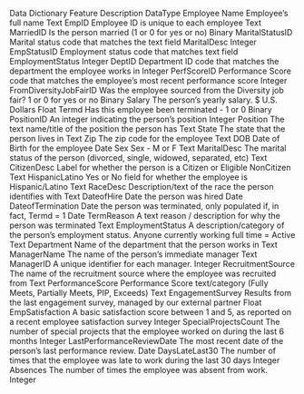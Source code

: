 Data Dictionary
Feature	Description	DataType
Employee Name	Employee’s full name	Text
EmpID	Employee ID is unique to each employee	Text
MarriedID	Is the person married (1 or 0 for yes or no)	Binary
MaritalStatusID	Marital status code that matches the text field MaritalDesc	Integer
EmpStatusID	Employment status code that matches text field EmploymentStatus	Integer
DeptID	Department ID code that matches the department the employee works in	Integer
PerfScoreID	Performance Score code that matches the employee’s most recent performance score	Integer
FromDiversityJobFairID	Was the employee sourced from the Diversity job fair? 1 or 0 for yes or no	Binary
Salary	The person’s yearly salary. $ U.S. Dollars	Float
Termd	Has this employee been terminated - 1 or 0	Binary
PositionID	An integer indicating the person’s position	Integer
Position	The text name/title of the position the person has	Text
State	The state that the person lives in	Text
Zip	The zip code for the employee	Text
DOB	Date of Birth for the employee	Date
Sex	Sex - M or F	Text
MaritalDesc	The marital status of the person (divorced, single, widowed, separated, etc)	Text
CitizenDesc	Label for whether the person is a Citizen or Eligible NonCitizen	Text
HispanicLatino	Yes or No field for whether the employee is Hispanic/Latino	Text
RaceDesc	Description/text of the race the person identifies with	Text
DateofHire	Date the person was hired	Date
DateofTermination	Date the person was terminated, only populated if, in fact, Termd = 1	Date
TermReason	A text reason / description for why the person was terminated	Text
EmploymentStatus	A description/category of the person’s employment status. Anyone currently working full time = Active	Text
Department	Name of the department that the person works in	Text
ManagerName	The name of the person’s immediate manager	Text
ManagerID	A unique identifier for each manager.	Integer
RecruitmentSource	The name of the recruitment source where the employee was recruited from	Text
PerformanceScore	Performance Score text/category (Fully Meets, Partially Meets, PIP, Exceeds)	Text
EngagementSurvey	Results from the last engagement survey, managed by our external partner	Float
EmpSatisfaction	A basic satisfaction score between 1 and 5, as reported on a recent employee satisfaction survey	Integer
SpecialProjectsCount	The number of special projects that the employee worked on during the last 6 months	Integer
LastPerformanceReviewDate	The most recent date of the person’s last performance review.	Date
DaysLateLast30	The number of times that the employee was late to work during the last 30 days	Integer
Absences	The number of times the employee was absent from work.	Integer
